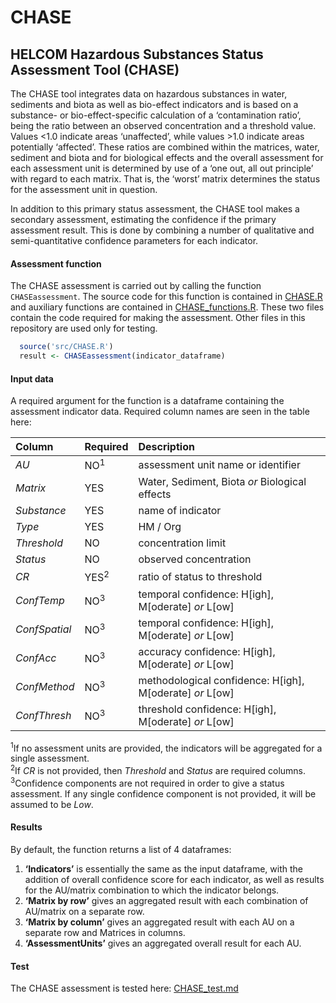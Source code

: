 CHASE
================

## HELCOM Hazardous Substances Status Assessment Tool (CHASE)

The CHASE tool integrates data on hazardous substances in water,
sediments and biota as well as bio-effect indicators and is based on a
substance- or bio-effect-specific calculation of a ‘contamination
ratio’, being the ratio between an observed concentration and a
threshold value. Values \<1.0 indicate areas ‘unaffected’, while values
\>1.0 indicate areas potentially ‘affected’. These ratios are combined
within the matrices, water, sediment and biota and for biological
effects and the overall assessment for each assessment unit is
determined by use of a ‘one out, all out principle’ with regard to each
matrix. That is, the ‘worst’ matrix determines the status for the
assessment unit in question.

In addition to this primary status assessment, the CHASE tool makes a
secondary assessment, estimating the confidence if the primary
assessment result. This is done by combining a number of qualitative and
semi-quantitative confidence parameters for each indicator.

#### Assessment function

The CHASE assessment is carried out by calling the function
`CHASEassessment`. The source code for this function is contained in
[CHASE.R](src/CHASE.R) and auxiliary functions are contained in
[CHASE_functions.R](src/CHASE_functions.R). These two files contain the
code required for making the assessment. Other files in this repository
are used only for testing.

``` r
  source('src/CHASE.R')
  result <- CHASEassessment(indicator_dataframe)
```

#### Input data

A required argument for the function is a dataframe containing the
assessment indicator data. Required column names are seen in the table
here:

| Column        | Required        | Description                                                    |
|:--------------|:----------------|:---------------------------------------------------------------|
| *AU*          | NO<sup>1</sup>  | assessment unit name or identifier                             |
| *Matrix*      | YES             | Water, Sediment, Biota *or* Biological effects                 |
| *Substance*   | YES             | name of indicator                                              |
| *Type*        | YES             | HM / Org                                                       |
| *Threshold*   | NO              | concentration limit                                            |
| *Status*      | NO              | observed concentration                                         |
| *CR*          | YES<sup>2</sup> | ratio of status to threshold                                   |
| *ConfTemp*    | NO<sup>3</sup>  | temporal confidence: H\[igh\], M\[oderate\] *or* L\[ow\]       |
| *ConfSpatial* | NO<sup>3</sup>  | temporal confidence: H\[igh\], M\[oderate\] *or* L\[ow\]       |
| *ConfAcc*     | NO<sup>3</sup>  | accuracy confidence: H\[igh\], M\[oderate\] *or* L\[ow\]       |
| *ConfMethod*  | NO<sup>3</sup>  | methodological confidence: H\[igh\], M\[oderate\] *or* L\[ow\] |
| *ConfThresh*  | NO<sup>3</sup>  | threshold confidence: H\[igh\], M\[oderate\] *or* L\[ow\]      |

<sup>1</sup>If no assessment units are provided, the indicators will be
aggregated for a single assessment.  
<sup>2</sup>If *CR* is not provided, then *Threshold* and *Status* are
required columns.  
<sup>3</sup>Confidence components are not required in order to give a
status assessment. If any single confidence component is not provided,
it will be assumed to be *Low*.

#### Results

By default, the function returns a list of 4 dataframes:

1.  **‘Indicators’** is essentially the same as the input dataframe,
    with the addition of overall confidence score for each indicator, as
    well as results for the AU/matrix combination to which the indicator
    belongs.
2.  **‘Matrix by row’** gives an aggregated result with each combination
    of AU/matrix on a separate row.
3.  **‘Matrix by column’** gives an aggregated result with each AU on a
    separate row and Matrices in columns.
4.  **‘AssessmentUnits’** gives an aggregated overall result for each
    AU.

#### Test

The CHASE assessment is tested here: [CHASE_test.md](CHASE_test.md)
